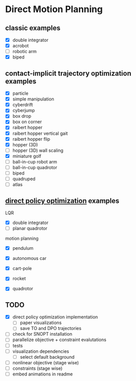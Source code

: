 # Direct Motion Planning

## classic examples
- [X] double integrator
- [X] acrobot
- [ ] robotic arm
- [X] biped

## contact-implicit trajectory optimization examples
- [X] particle
- [X] simple manipulation
- [X] cyberdrift
- [X] cyberjump
- [X] box drop
- [X] box on corner
- [X] raibert hopper
- [X] raibert hopper vertical gait
- [X] raibert hopper flip
- [X] hopper (3D)
- [ ] hopper (3D) wall scaling
- [X] miniature golf
- [ ] ball-in-cup robot arm
- [ ] ball-in-cup quadrotor
- [ ] biped
- [ ] quadruped
- [ ] atlas

## [direct policy optimization](https://arxiv.org/abs/2010.08506) examples
LQR
- [X] double integrator
- [ ] planar quadrotor

motion planning
- [X] pendulum
- [X] autonomous car
- [X] cart-pole
- [X] rocket
- [X] quadrotor


## TODO
- [X] direct policy optimization implementation
	- [ ] paper visualizations
	- [ ] save TO and DPO trajectories
- [ ] check for SNOPT installation
- [ ] parallelize objective + constraint evalutations
- [ ] tests
- [ ] visualization dependencies
	- [ ] select default background
- [ ] nonlinear objective (stage wise)
- [ ] constraints (stage wise)
- [ ] embed animations in readme
